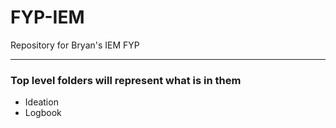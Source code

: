 # FYP-IEM
Repository for Bryan's IEM FYP

***
### Top level folders will represent what is in them
- Ideation
- Logbook
